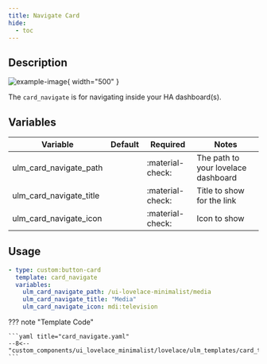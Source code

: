 ```yaml
---
title: Navigate Card
hide:
  - toc
---
```

<!-- markdownlint-disable MD046 -->

## Description

![example-image](../../assets/img/ulm_cards/card_navigate.png){ width="500" }

The `card_navigate` is for navigating inside your HA dashboard(s).

## Variables

| Variable | Default | Required         | Notes             |
|----------|---------|------------------|-------------------|
| ulm_card_navigate_path     |         | :material-check: | The path to your lovelace dashboard |
| ulm_card_navigate_title |   | :material-check: | Title to show for the link |
| ulm_card_navigate_icon |   | :material-check: | Icon to show |

## Usage

```yaml
- type: custom:button-card
  template: card_navigate
  variables:
    ulm_card_navigate_path: /ui-lovelace-minimalist/media
    ulm_card_navigate_title: "Media"
    ulm_card_navigate_icon: mdi:television
```

??? note "Template Code"

    ```yaml title="card_navigate.yaml"
    --8<-- "custom_components/ui_lovelace_minimalist/lovelace/ulm_templates/card_templates/cards/card_navigate.yaml"
    ```
